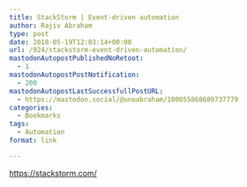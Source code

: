 ```yaml
---
title: StackStorm | Event-driven automation
author: Rajiv Abraham
type: post
date: 2018-05-19T12:03:14+00:00
url: /924/stackstorm-event-driven-automation/
mastodonAutopostPublishedNoRetoot:
  - 1
mastodonAutopostPostNotification:
  - 200
mastodonAutopostLastSuccessfullPostURL:
  - https://mastodon.social/@unoabraham/100055868689737779
categories:
  - Bookmarks
tags:
  - Automation
format: link

---
```

<https://stackstorm.com/>